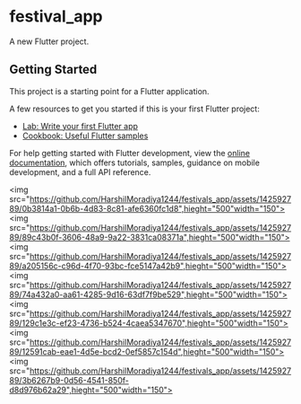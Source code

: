 # festival_app

A new Flutter project.

## Getting Started

This project is a starting point for a Flutter application.

A few resources to get you started if this is your first Flutter project:

- [Lab: Write your first Flutter app](https://docs.flutter.dev/get-started/codelab)
- [Cookbook: Useful Flutter samples](https://docs.flutter.dev/cookbook)

For help getting started with Flutter development, view the
[online documentation](https://docs.flutter.dev/), which offers tutorials,
samples, guidance on mobile development, and a full API reference.





  <img src="https://github.com/HarshilMoradiya1244/festivals_app/assets/142592789/0b3814a1-0b6b-4d83-8c81-afe6360fc1d8",hieght="500"width="150">
  <img src="https://github.com/HarshilMoradiya1244/festivals_app/assets/142592789/89c43b0f-3606-48a9-9a22-3831ca08371a",hieght="500"width="150">
  <img src="https://github.com/HarshilMoradiya1244/festivals_app/assets/142592789/a205156c-c96d-4f70-93bc-fce5147a42b9",hieght="500"width="150">
  <img src="https://github.com/HarshilMoradiya1244/festivals_app/assets/142592789/74a432a0-aa61-4285-9d16-63df7f9be529",hieght="500"width="150">
  <img src="https://github.com/HarshilMoradiya1244/festivals_app/assets/142592789/129c1e3c-ef23-4736-b524-4caea5347670",hieght="500"width="150">
  <img src="https://github.com/HarshilMoradiya1244/festivals_app/assets/142592789/12591cab-eae1-4d5e-bcd2-0ef5857c154d",hieght="500"width="150">
  <img src="https://github.com/HarshilMoradiya1244/festivals_app/assets/142592789/3b6267b9-0d56-4541-850f-d8d976b62a29",hieght="500"width="150">
</p>
